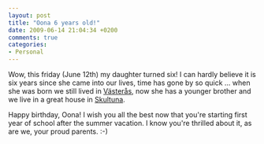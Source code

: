 ```yaml
---
layout: post
title: "Oona 6 years old!"
date: 2009-06-14 21:04:34 +0200
comments: true
categories:
- Personal
---
```


Wow, this friday (June 12th) my daughter turned six!  I can hardly
believe it is six years since she came into our lives, time has gone by
so quick ... when she was born we still lived in [Västerås][1], now she
has a younger brother and we live in a great house in [Skultuna][2].

Happy birthday, Oona! I wish you all the best now that you're starting
first year of school after the summer vacation.  I know you're thrilled
about it, as are we, your proud parents. :-)

[1]: http://www.vasteras.se
[2]: https://sv.wikipedia.org/wiki/Skultuna

